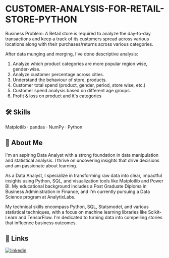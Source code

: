 # CUSTOMER-ANALYSIS-FOR-RETAIL-STORE-PYTHON
Business Problem: A Retail store is required to analyze the day-to-day transactions and keep a track of its customers spread across various locations along with their purchases/returns across various categories.

After data munging and merging, I've done descriptive analysis:
1. Analyze which product categories are more popular region wise, gender-wise.
2. Analyze customer percentage across cities.
3. Understand the behaviour of store, products.
4. Customer total spend (product, gender, period, store wise, etc.)
5. Customer spend analysis based on different age groups.
6. Profit & loss on product and it's categories
## 🛠 Skills
Matplotlib · pandas · NumPy · Python


## 🚀 About Me
I'm an aspiring Data Analyst with a strong foundation in data manipulation and statistical analysis. I thrive on uncovering insights that drive decisions and am passionate about learning.

As a Data Analyst, I specialize in transforming raw data into clear, impactful insights using Python, SQL, and visualization tools like Matplotlib and Power BI. My educational background includes a Post Graduate Diploma in Business Administration in Finance, and I'm currently pursuing a Data Science program at AnalytixLabs.

My technical skills encompass Python, SQL, Statsmodel, and various statistical techniques, with a focus on machine learning libraries like Scikit-Learn and TensorFlow. I'm dedicated to turning data into compelling stories that influence business outcomes.


## 🔗 Links

[![linkedin](https://img.shields.io/badge/linkedin-0A66C2?style=for-the-badge&logo=linkedin&logoColor=white)](https://www.linkedin.com/in/sanamkandar/)

